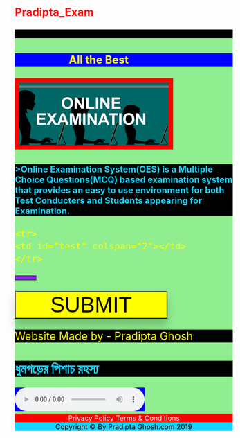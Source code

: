 # Pradipta_Exam
<html lang="en">
<head>
<meta charset="UFT-8">
<meta name="viewport"
content="width=device-width, 
initial-scale=1.0">

<link rel="stylesheet" href="menu.css">
<link rel="stylesheet" href="layout.css">

<style>
    
h1{
    color: red;
    font-size: 25px;
}

h2{
    color: #17D4FE;
    font-size: 20px;
    background: black;
}

h4{
    color: white;
    background: red;
}

div{
    color: yellow;
    font-size: 25px;
    background: lightgreen;
}

button {
  background: yellow;
  box-shadow: 0 16px 20px 0 rgba(0,0,0,0.2);
  transition: 1s;
  width: 70%;
  height:30%;
  box-sizing:60px;
  float:middle;
  font-size: 50px;
  text-align: center;
  float:;
}

button:hover {
  box-shadow: 0 22px 22px 0 rgba(0,0,0,1.5);
  color:white;
  background:red;
}

.container {
  padding: 8px 16px;
}


var{
    font-size: 60px;
}

marquee{

    color: yellow;
    background: blue;
    font-size: 25px;
}

img{
    border: 10px solid red;
}

tr{
    color: yellow;
    background: blueviolet;
}

td{

    background: blueviolet;
}
    
audio{
    background: blue;
}    

</style>


<script>
var pos = 0, test, test_status, question, choice, choices, chA, chB, chC, correct = 0;

var questions = [
        [ "Which of the following a is not a keyword in Java ?", "class", "interface", "extends", "C" ],

    [ "Which of the following is an interface ?", "Thread", "Date", "Calender", "A" ],

    [ "Which company released Java Version 8 ?", "Sun", "Oracle", "Adobe", "A" ],

    [ "What is the length of Java datatype int ?", "32 bit", "16 bit", "None", "C" ],

    [ "What is the default value of Java datatype boolean?","true","false","0", "A"],

    [ "Which of the following is not an example of DBMS?", "MySQL","Microsoft Acess","Google", "C"],

    [ "How many children does a binary tree have?", "2","any number of children","0 or 1 or 2", "C"],

];

function _(x){
    return document.getElementById(x);
}

function renderQuestion(){
    test = _("test");

    var showscore=Math.round(correct/questions.length*100);


    if(pos >= questions.length){
        document.getElementById("online_start").src = "exam2.jpeg";

        test.innerHTML = "<h3>You got "+correct+" correct of "+questions.length+" questions</h3>";
        test.innerHTML += "<h3> Your Grade : "+showscore +"% </h3>";
        test.innerHTML +="<h4>Exam Finished in Time:" + sec+" Seconds</h4>";
        //test.innerHTML += "<button onclick='EndExam()'>SUBMIT</button>";
        _("test_status").innerHTML = "<h3>Test Completed</h3>";
        pos = 0;
        correct = 0;



        clearTimeout(tim);
        //document.getElementById("endtime").innerHTML = "<h4>Finished Time:"+min+" Minutes :" + sec+" Seconds</h4>";
        document.getElementById("starttime").style.display += 'none';
        document.getElementById("showtime").style.display += 'none';
        //document.getElementById("showtime").style.display += 'block';


        return false;
    }
    _("test_status").innerHTML = "<h3>Question "+(pos+1)+" of "+questions.length+"</h3>";
    question = questions[pos][0];
    chA = questions[pos][1];
    chB = questions[pos][2];
    chC = questions[pos][3];
    test.innerHTML = "<h3>"+question+"</h3>";
    test.innerHTML += "<input type='radio' name='choices' value='A'> "+chA+"<br>";
    test.innerHTML += "<input type='radio' name='choices' value='B'> "+chB+"<br>";
    test.innerHTML += "<input type='radio' name='choices' value='C'> "+chC+"<br><br>";

    test.innerHTML += "<button onclick='checkAnswer()'>Next</button><br><br>";


}

function checkAnswer(){
    choices = document.getElementsByName("choices");
    choice=-1;
    for(var i=0; i<choices.length; i++){
        if(choices[i].checked){
            choice = choices[i].value;
        }
    }
    if(choice == questions[pos][4]){
        correct++;
    }
    pos++;
    renderQuestion();
}

window.addEventListener("load", renderQuestion, false);



function EndExam(){

location.href="Loginpage.htm";
}


    var tim;
       var showscore=Math.round(correct/questions.length*100);
        var min = 1;
        var sec = 60;
        var f = new Date();
        function starttime() {
            showtime();
            document.getElementById("starttime").innerHTML = "<h4>You started your Exam at " + f.getHours() + ":" + f.getMinutes()+"</h4>"; 
        }
        function showtime() {
            if (parseInt(sec) > 0) {
                sec = parseInt(sec) - 1;
                document.getElementById("showtime").innerHTML = "Your Left Time is :=  "+min+" Minutes :" + sec+" Seconds";
                tim = setTimeout("showtime()", 1000);
            }
            else {
                if (parseInt(sec) == 0) {
                    min = parseInt(min) - 0;
            document.getElementById("showtime").innerHTML = "Your Left Time is :=  "+min+" Minutes :" + sec+" Seconds";
                    if (parseInt(min) == 0) {
                        clearTimeout(tim);
            alert("Your Examination Time Up");


            _("test_status").innerHTML = "Test Completed";
            test.innerHTML = "<h2>You got "+correct+" of "+questions.length+" questions correct</h2>";
            test.innerHTML = "<h2>You got "+showscore +"% out of "+questions.length+"</h2>";
            //test.innerHTML = "<button onclick='EndExam()'>SUBMIT</button>";
            
            pos = 0;
            correct = 0;
            clearTimeout(tim);
            document.getElementById("endtime").innerHTML = "You Finished exam at Time is :" + min+" Minutes :" + sec+" Seconds";
            document.getElementById("starttime").style.display += 'none';
            document.getElementById("showtime").style.display += 'none';
            //document.getElementById("showtime").style.display += 'block';
            return false;

                        window.location.href = "Loginpage.htm";
                    }
                    else {
                        min = 0;
                        sec = 60;
                        document.getElementById("showtime").innerHTML = "Your Left Time is : " + min + " Minutes : " + sec + " Seconds ";
                        tim = setTimeout("showtime()", 1000);
                    }
                }

            }
        }





</script>




</head>

<body onload="starttime()" >



<div id="Holder">
<div id="Header"></div>
<div id="NavBar">
<nav>
<ul>

</ul>

<!--DIGITALCOLOR CLOCK-->

<!-- Created By CodingNepal -->
<html lang="en" dir="ltr">
   <head>
      <meta charset="utf-8">
      <title>Digital Clock with Glowing Effect | CodingNepal</title>
      <link rel="stylesheet" href="style.css">
   </head>
   <body>
      <div class="wrapper">
         <div class="display">
            <div id="time" style="color:white; text-align: center; font-size: 50px; background: red; 
                   font-family: sans-serif; border: 10px solid black; "></div>
         </div>
         <span></span>
         <span></span>
      </div>
      <script>
         setInterval(()=>{
           const time = document.querySelector(".display #time");
           let date = new Date();
           let hours = date.getHours();
           let minutes = date.getMinutes();
           let seconds = date.getSeconds();
           let day_night = "AM";
           if(hours > 12){
             day_night = "PM";
             hours = hours - 12;
           }
           if(seconds < 10){
             seconds = "0" + seconds;
           }
           if(minutes < 10){
             minutes = "0" + minutes;
           }
           if(hours < 10){
             hours = "0" + hours;
           }
           time.textContent = hours + ":" + minutes + ":" + seconds + " "+ day_night;
         });
      </script>
   </body>
</html>
<!--END CLOCK-->


<div id="Content">
<div id="PageHeading">
<h1><marquee direction="right" behavior="alternate">All the Best</marquee></h1>
</div>

<div id="ContentLeft">

<img id="online_start" src="exam.png">
<br>
<h2 style="font-size:20px;">>Online Examination System(OES) is a Multiple Choice Questions(MCQ) based 
examination system that provides an easy to use environment for both 
Test Conducters and Students appearing for Examination.</h2>
</div>
 <div id="ContentRight">
<section class="loginform_cf">
<table>
    <tr>
          <td id="test_status"  style="text-align:left" ></td>
          <td id="starttime"    style="text-align:right"></td>
    </tr>

    <tr>
    <td id="test" colspan="2"></td>
    </tr>

</table>    

    

<div id="showtime" style="background:navy; width: 100%;"></div>
</section>
</div>

</div>

<a href="SUBMITTED.html"><button>SUBMIT</button></a>

<div id="Footer" style="background: black; width: 100%;">Website Made by - Pradipta Ghosh</div>

<h2 style="font-size: 30px;">ধুমগড়ের পিশাচ রহস্য</h2>

<!--AUDIO TAG-->

<audio controls>
  <source src="Sunday_Suspense.ogg" type="audio/ogg">
  <source src="Sunday_Suspense.mp3" type="audio/mpeg">
</audio>

<!--END AUDIO TAG-->


 <center style="font-size:16px;background:red"><u><a style="color:white;">Privacy Policy</a></u> <u><a style="color:white">Terms & Conditions</a></u></center>
<center style= "color:black;font-size:16px;background:#17D4FE">Copyright © By Pradipta Ghosh.com 2019</center>



    
